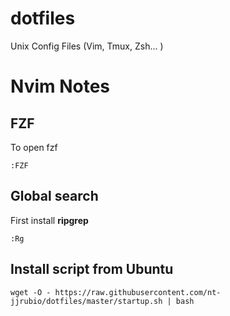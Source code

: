# dotfiles
Unix Config Files (Vim, Tmux, Zsh... )

# Nvim Notes
## FZF
To open fzf

``` :FZF ```
## Global search
First install **ripgrep**

``` :Rg ``` 

## Install script from Ubuntu

``` wget -O - https://raw.githubusercontent.com/nt-jjrubio/dotfiles/master/startup.sh | bash ```
